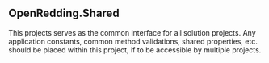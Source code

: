 ## OpenRedding.Shared
This projects serves as the common interface for all solution projects. Any application constants, common method validations, shared properties, etc. should be placed within this project, if to be accessible by multiple projects.
